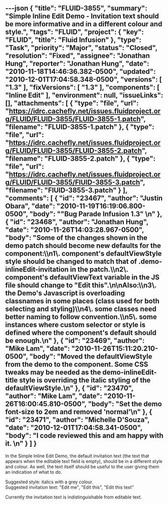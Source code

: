 ---json
{
  "title": "FLUID-3855",
  "summary": "Simple Inline Edit Demo - Invitation text should be more informative and in a different colour and style.",
  "tags": "FLUID",
  "project": {
    "key": "FLUID",
    "title": "Fluid Infusion"
  },
  "type": "Task",
  "priority": "Major",
  "status": "Closed",
  "resolution": "Fixed",
  "assignee": "Jonathan Hung",
  "reporter": "Jonathan Hung",
  "date": "2010-11-18T14:46:36.382-0500",
  "updated": "2010-12-01T17:04:58.348-0500",
  "versions": [
    "1.3"
  ],
  "fixVersions": [
    "1.3"
  ],
  "components": [
    "Inline Edit"
  ],
  "environment": null,
  "issueLinks": [],
  "attachments": [
    {
      "type": "file",
      "url": "https://idrc.cachefly.net/issues.fluidproject.org/FLUID/FLUID-3855/FLUID-3855-1.patch",
      "filename": "FLUID-3855-1.patch"
    },
    {
      "type": "file",
      "url": "https://idrc.cachefly.net/issues.fluidproject.org/FLUID/FLUID-3855/FLUID-3855-2.patch",
      "filename": "FLUID-3855-2.patch"
    },
    {
      "type": "file",
      "url": "https://idrc.cachefly.net/issues.fluidproject.org/FLUID/FLUID-3855/FlUID-3855-3.patch",
      "filename": "FlUID-3855-3.patch"
    }
  ],
  "comments": [
    {
      "id": "23467",
      "author": "Justin Obara",
      "date": "2010-11-19T16:19:06.800-0500",
      "body": "\"Bug Parade Infusion 1.3\"&#x20;\n"
    },
    {
      "id": "23468",
      "author": "Jonathan Hung",
      "date": "2010-11-26T14:03:28.967-0500",
      "body": "Some of the changes shown in the demo patch should become new defaults for the component:\\\n1\\. component's defaultViewStyle style should be changed to match that of .demo-inlineEdit-invitation in the patch.\\\n2\\. component's defaultViewText variable in the JS file should change to \"Edit this\".\n\nAlso:\\\n3\\. the Demo's Javascript is overloading classnames in some places (class used for both selecting and styling)\\\n4\\. some classes need better naming to follow convention.\\\n5\\. some instances where custom selector or style is defined where the component's default should be enough.\n"
    },
    {
      "id": "23469",
      "author": "Mike Lam",
      "date": "2010-11-26T15:11:20.210-0500",
      "body": "Moved the defaultViewStyle from the demo to the component.   Some CSS tweaks may be needed as the demo-inlineEdit-title style is overriding the italic styling of the defaultViewStyle.\n"
    },
    {
      "id": "23470",
      "author": "Mike Lam",
      "date": "2010-11-26T16:00:45.810-0500",
      "body": "Set the demo font-size to 2em and removed 'normal'\n"
    },
    {
      "id": "23471",
      "author": "Michelle D'Souza",
      "date": "2010-12-01T17:04:58.341-0500",
      "body": "I code reviewed this and am happy with it.&#x20;\n"
    }
  ]
}
---
In the Simple Inline Edit Demo, the default invitation text (the text that appears when the editable text field is empty), should be in a different style and colour. As well, the text itself should be useful to the user giving them an indication of what to do.

Suggested style: italics with a grey colour.\
Suggested invitation text: "Edit me", "Edit this", "Edit this text"

Currently the invitation text is indistinguishable from editable text.

        